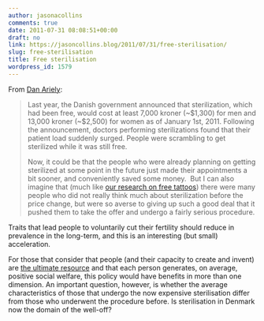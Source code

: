 ```yaml
---
author: jasonacollins
comments: true
date: 2011-07-31 08:08:51+00:00
draft: no
link: https://jasoncollins.blog/2011/07/31/free-sterilisation/
slug: free-sterilisation
title: Free sterilisation
wordpress_id: 1579
---
```


From [Dan Ariely](http://danariely.com/2011/07/30/the-economics-of-sterilization/):


<blockquote>Last year, the Danish government announced that sterilization, which had been free, would cost at least 7,000 kroner (~$1,300) for men and 13,000 kroner (~$2,500) for women as of January 1st, 2011. Following the announcement, doctors performing sterilizations found that their patient load suddenly surged. People were scrambling to get sterilized while it was still free.

Now, it could be that the people who were already planning on getting sterilized at some point in the future just made their appointments a bit sooner, and conveniently saved some money.  But I can also imagine that (much like [our research on free tattoos](http://danariely.com/2010/11/10/the-power-of-free-tattoos/)) there were many people who did not really think much about sterilization before the price change, but were so averse to giving up such a good deal that it pushed them to take the offer and undergo a fairly serious procedure.</blockquote>


Traits that lead people to voluntarily cut their fertility should reduce in prevalence in the long-term, and this is an interesting (but small) acceleration.

For those that consider that people (and their capacity to create and invent) are [the ultimate resource](http://en.wikipedia.org/wiki/The_Ultimate_Resource) and that each person generates, on average, positive social welfare, this policy would have benefits in more than one dimension. An important question, however, is whether the average characteristics of those that undergo the now expensive sterilisation differ from those who underwent the procedure before. Is sterilisation in Denmark now the domain of the well-off?
